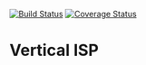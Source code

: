 [![Build Status](https://travis-ci.org/OCA/vertical-isp.svg?branch=9.0)](https://travis-ci.org/OCA/vertical-isp)
[![Coverage Status](https://coveralls.io/repos/OCA/vertical-isp/badge.png?branch=9.0)](https://coveralls.io/r/OCA/vertical-isp?branch=9.0)

# Vertical ISP

[//]: # (addons)
[//]: # (end addons)
